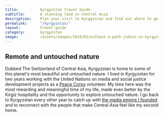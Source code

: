 ```yaml
---
title: 			Kyrgyzstan Travel Guide
subtitle: 		A stunning land in Central Asia
description: 	Plan your visit to Kyrgyzstan and find out where to go and what to do in Kyrgyzstan. Read about itineraries, activities, places to stay and travel essentials.
permalink: 		"/kyrgyzstan/"
layout: 		travel-guide
category: 		kyrgyzstan
image: 			/assets/images/2018/02/without-a-path-judson-in-kyrgyzstan.jpg
---
```


## Remote and untouched nature

Dubbed The Switzerland of Central Asia, Kyrgyzstan is home to some of this planet's most beautiful and untouched nature. I lived in Kyrgyzstan for two years working with the United Nations on media and social justice development projects as a [Peace Corps](https://www.peacecorps.gov/) volunteer. My time here was the most rewarding and meaningful time of my life, made even better by the Kirgiz hospitality and the opportunity to explore untouched nature. I go back to Kyrgyzstan every other year to catch up with [the media empire I founded](http://kyrgyzmedia.kg/) and to reconnect with the people that make Central Asia feel like my second home.
